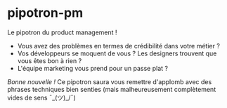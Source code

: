 # pipotron-pm

Le pipotron du product management !

- Vous avez des problèmes en termes de crédibilité dans votre métier ? 
- Vos développeurs se moquent de vous ? Les designers trouvent que vous êtes bon à rien ? 
- L'équipe marketing vous prend pour un passe plat ? 

*Bonne nouvelle !* Ce pipotron saura vous remettre d'applomb avec des phrases techniques bien senties (mais malheureusement complètement vides de sens ¯\_(ツ)_/¯)